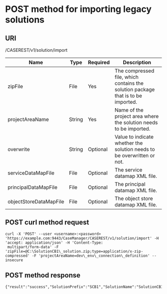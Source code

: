 # POST method for importing legacy solutions

## URI

/CASEREST/v1/solution/import

| Name                   | Type   | Required   | Description                                                                      |
|------------------------|--------|------------|----------------------------------------------------------------------------------|
| zipFile                | File   | Yes        | The compressed file, which contains the solution package that is to be imported. |
| projectAreaName        | String | Yes        | Name of the project area where the solution needs to be imported.                |
| overwrite              | String | Optional   | Value to indicate whether the solution needs to be overwritten or not.           |
| serviceDataMapFile     | File   | Optional   | The service datamap XML file.                                                    |
| principalDataMapFile   | File   | Optional   | The principal datamap XML file.                                                  |
| objectStoreDataMapFile | File   | Optional   | The object store datamap XML file.                                               |

## POST curl method request

```
curl -X 'POST' --user <username>:<password> 'https://example.com:9443/CaseManager/CASEREST/v1/solution/import' -H 'accept: application/json' -H 'Content-Type:
 multipart/form-data' -F 'zipFile=@C:\SolutionCB1\_solution.zip;type=application/x-zip-compressed' -F 'projectAreaName=dev\_env\_connection\_definition' --insecure
```

## POST method response

```
{"result":"success","SolutionPrefix":"SCB1","SolutionName":"SolutionCB1"}
```